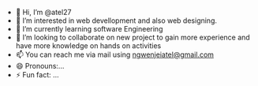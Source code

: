 - 👋 Hi, I’m @atel27
- 👀 I’m interested in web devellopment and also web designing.
- 🌱 I’m currently learning software Engineering
- 💞️ I’m looking to collaborate on new project to gain more experience and have more knowledge on hands on activities 
- 📫 You can reach me via mail using ngwenjeiatel@gmail.com
- 😄 Pronouns:...
- ⚡ Fun fact: ...

<!---
atel27/atel27 is a ✨ special ✨ repository because its `README.md` (this file) appears on your GitHub profile.
You can click the Preview link to take a look at your changes.
--->
